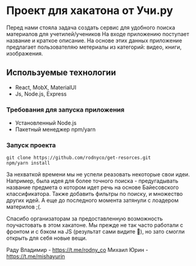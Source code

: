 # Проект для хакатона от Учи.ру 
Перед нами стояла задача создать сервис для удобного поиска материалов для учетилей/учеников
На входе приложению поступает название и краткое описание. На основе этих данных приложение 
предлагает пользователяю метериалы из категорий: видео, книги, изображения. 

## Используемые технологии
- React, MobX, MaterialUI
- Js, Node.js, Express

### Требования для запуска приложения
- Установленный Node.js 
- Пакетный менеджер npm/yarn

### Запуск проекта
```shell
git clone https://github.com/rodnyco/get-resorces.git
npm/yarn install
```

За нехваткой времени мы не успели реазовать некоторые свои идеи. Например, была идея для более точного поиска - 
предугадывать название предмета о котором идет речь на основе Байесовского классификатора. Также добавить фильтры по 
поиску, и множество других идей. А еще до последного момента затянули с лоадером материлов ;(.

Спасибо организаторам за предоставленную возможность поучастовать в этом хакатоне. Мы прежде не так часто работали 
с фронтом и с бэком на JS (результат сами видите 🤣), но зато смогли открыть для себя новые вещи. 

Раду Владимир - https://t.me/rodny_co
Михаил Юрин   - https://t.me/mishayurin 

